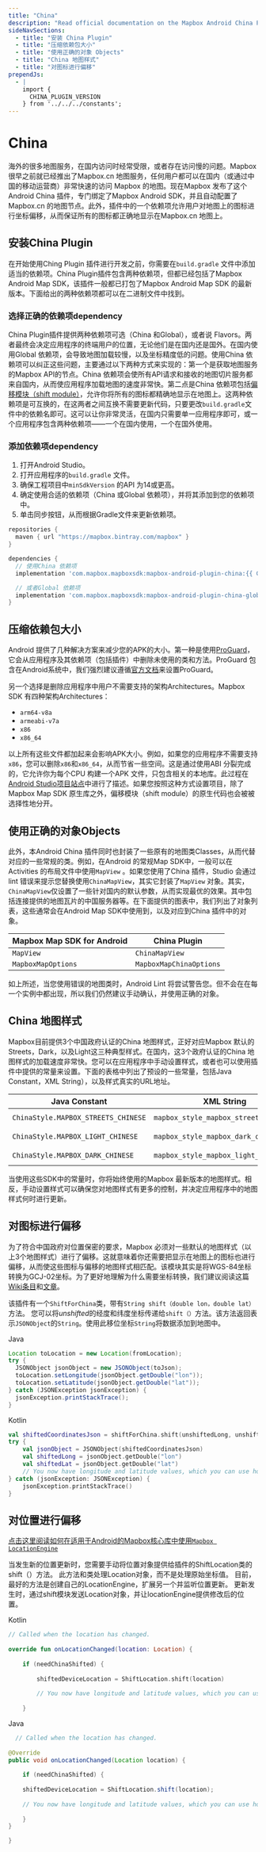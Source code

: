 ```yaml
---
title: "China"
description: "Read official documentation on the Mapbox Android China Plugin which takes the Mapbox Map SDK for Android and configures it to maximize performance inside China."
sideNavSections:
  - title: "安装 China Plugin"
  - title: "压缩依赖包大小"
  - title: "使用正确的对象 Objects"
  - title: "China 地图样式"
  - title: "对图标进行偏移"
prependJs:
  - |
    import {
      CHINA_PLUGIN_VERSION
    } from '../../../constants';
---
```

# China
海外的很多地图服务，在国内访问时经常受限，或者存在访问慢的问题。Mapbox 很早之前就已经推出了Mapbox.cn 地图服务，任何用户都可以在国内（或通过中国的移动运营商）非常快速的访问 Mapbox 的地图。现在Mapbox 发布了这个Android China 插件，专门绑定了Mapbox Android SDK，并且自动配置了Mapbox.cn 的地图节点。此外，插件中的一个依赖项允许用户对地图上的图标进行坐标偏移，从而保证所有的图标都正确地显示在Mapbox.cn 地图上。

## 安装China Plugin
在开始使用Ching Plugin 插件进行开发之前，你需要在`build.gradle` 文件中添加适当的依赖项。China Plugin插件包含两种依赖项，但都已经包括了Mapbox Android Map SDK，该插件一般都已打包了Mapbox Android Map SDK 的最新版本。下面给出的两种依赖项都可以在二进制文件中找到。

### 选择正确的依赖项dependency
China Plugin插件提供两种依赖项可选（China 和Global），或者说 Flavors。两者最终会决定应用程序的终端用户的位置，无论他们是在国内还是国外。在国内使用Global 依赖项，会导致地图加载较慢，以及坐标精度低的问题。使用China 依赖项可以纠正这些问题，主要通过以下两种方式来实现的：第一个是获取地图服务的Mapbox API的节点。China 依赖项会使所有API请求和接收的地图切片服务都来自国内，从而使应用程序加载地图的速度非常快。第二点是China 依赖项包括[偏移模块（shift module）](#shifting-annotations)，允许你将所有的图标都精确地显示在地图上。这两种依赖项是可互换的，在这两者之间互换不需要更新代码，只要更改`build.gradle`文件中的依赖名即可。这可以让你非常灵活，在国内只需要单一应用程序即可，或一个应用程序包含两种依赖项——一个在国内使用，一个在国外使用。

### 添加依赖项dependency

1. 打开Android Studio。
2. 打开应用程序的`build.gradle` 文件。
3. 确保工程项目中`minSdkVersion` 的API 为14或更高。
4. 确定使用合适的依赖项（China 或Global 依赖项），并将其添加到您的依赖项中。
5. 单击同步按钮，从而根据Gradle文件来更新依赖项。

```groovy
repositories {
  maven { url "https://mapbox.bintray.com/mapbox" }
}

dependencies {
  // 使用China 依赖项
  implementation 'com.mapbox.mapboxsdk:mapbox-android-plugin-china:{{ CHINA_PLUGIN_VERSION }}'

  // 或者Global 依赖项
  implementation 'com.mapbox.mapboxsdk:mapbox-android-plugin-china-global:{{ CHINA_PLUGIN_VERSION }}'
}
```

## 压缩依赖包大小
Android 提供了几种解决方案来减少您的APK的大小。第一种是使用[ProGuard](https://developer.android.com/studio/build/shrink-code)，它会从应用程序及其依赖项（包括插件）中删除未使用的类和方法。ProGuard 包含在Android系统中，我们强烈建议遵循[官方文档](https://developer.android.com/studio/build/shrink-code)来设置ProGuard。

另一个选择是删除应用程序中用户不需要支持的架构Architectures。Mapbox SDK 有四种架构Architectures：

- `arm64-v8a`
- `armeabi-v7a`
- `x86`
- `x86_64`

以上所有这些文件都加起来会影响APK大小。例如，如果您的应用程序不需要支持`x86`，您可以删除`x86`和`x86_64`，从而节省一些空间。这是通过使用ABI 分裂完成的，它允许你为每个CPU 构建一个APK 文件，只包含相关的本地库。此过程在[Android Studio项目站点](http://tools.android.com/tech-docs/new-build-system/user-guide/apk-splits#TOC-ABIs-Splits)中进行了描述。如果您按照这种方式设置项目，除了Mapbox Map SDK 原生库之外，偏移模块（shift module）的原生代码也会被被选择性地分开。

## 使用正确的对象Objects
此外，本Android China 插件同时也封装了一些原有的地图类Classes，从而代替对应的一些常规的类。例如，在Android 的常规Map SDK中，一般可以在Activities 的布局文件中使用`MapView` 。如果您使用了China 插件，Studio 会通过lint 错误来提示您替换使用`ChinaMapView`，其实它封装了`MapView` 对象。其实，`ChinaMapView`仅设置了一些针对国内的默认参数，从而实现最优的效果。其中包括连接提供的地图瓦片的中国服务器等。在下面提供的图表中，我们列出了对象列表，这些通常会在Android Map SDK中使用到，以及对应到China 插件中的对象。

| Mapbox Map SDK for Android | China Plugin |
| --- | --- |
| `MapView` | `ChinaMapView` |
| `MapboxMapOptions` | `MapboxMapChinaOptions` |

如上所述，当您使用错误的地图类时，Android Lint 将尝试警告您。但不会在在每一个实例中都出现，所以我们仍然建议手动确认，并使用正确的对象。

## China 地图样式
Mapbox目前提供3个中国政府认证的China 地图样式，正好对应Mapbox 默认的Streets，Dark，以及Light这三种典型样式。在国内，这3个政府认证的China 地图样式的加载速度非常快。您可以在应用程序中手动设置样式，或者也可以使用插件中提供的常量来设置。下面的表格中列出了预设的一些常量，包括Java Constant，XML String），以及样式真实的URL地址。

| Java Constant | XML String | URL |
| --- | --- | --- |
| `ChinaStyle.MAPBOX_STREETS_CHINESE` | `mapbox_style_mapbox_streets_chinese` | `mapbox://styles/mapbox/streets-zh-v1` |
| `ChinaStyle.MAPBOX_LIGHT_CHINESE` | `mapbox_style_mapbox_dark_chinese` | `mapbox://styles/mapbox/light-zh-v1` |
| `ChinaStyle.MAPBOX_DARK_CHINESE` | `mapbox_style_mapbox_light_chinese` | `mapbox://styles/mapbox/dark-zh-v1` |

当使用这些SDK中的常量时，你将始终使用的Mapbox 最新版本的地图样式。相反，手动设置样式可以确保您对地图样式有更多的控制，并决定应用程序中的地图样式何时进行更新。

## 对图标进行偏移
为了符合中国政府对位置保密的要求，Mapbox 必须对一些默认的地图样式（以上3个地图样式）进行了偏移。这就意味着你还需要把显示在地图上的图标也进行偏移，从而使这些图标与偏移的地图样式相匹配。该模块其实是将WGS-84坐标转换为GCJ-02坐标。为了更好地理解为什么需要坐标转换，我们建议阅读这篇[Wiki条目](https://en.wikipedia.org/wiki/Restrictions_on_geographic_data_in_China#The_China_GPS_shift_problem)和[文章](http://www.travelandleisure.com/articles/digital-maps-skewed-china)。

该插件有一个`ShiftForChina`类，带有`String shift（double lon，double lat）`方法。 您可以将*unshifted*的经度和纬度坐标传递给`shift（）`方法。该方法返回表示`JSONObject`的`String`。使用此移位坐标`String`将数据添加到地图中。

Java
```java
Location toLocation = new Location(fromLocation);
try {
  JSONObject jsonObject = new JSONObject(toJson);
  toLocation.setLongitude(jsonObject.getDouble("lon"));
  toLocation.setLatitude(jsonObject.getDouble("lat"));
} catch (JSONException jsonException) {
  jsonException.printStackTrace();
}
```
Kotlin
```Kotlin
val shiftedCoordinatesJson = shiftForChina.shift(unshiftedLong, unshiftedLat)
try {
	val jsonObject = JSONObject(shiftedCoordinatesJson)
	val shiftedLong = jsonObject.getDouble("lon")
	val shiftedLat = jsonObject.getDouble("lat")
	// You now have longitude and latitude values, which you can use however you'd like.
} catch (jsonException: JSONException) {
	jsonException.printStackTrace()
}
```

## 对位置进行偏移
[点击这里阅读如何在适用于Android的Mapbox核心库中使用`Mapbox LocationEngine`](https://www.mapbox.com/android-docs/core/overview/#locationengine)

当发生新的位置更新时，您需要手动将位置对象提供给插件的ShiftLocation类的shift（）方法。 此方法和类处理Location对象，而不是处理原始坐标值。 目前，最好的方法是创建自己的LocationEngine，扩展另一个并监听位置更新。 更新发生时，通过shift模块发送Location对象，并让locationEngine提供修改后的位置。

Kotlin
```Kotlin
// Called when the location has changed.
 
override fun onLocationChanged(location: Location) {
 
	if (needChinaShifted) {
	
	    shiftedDeviceLocation = ShiftLocation.shift(location)
	
	    // You now have longitude and latitude values, which you can use however you'd like.
	    
	}
  ```
Java
```Java
  // Called when the location has changed.
 
@Override
public void onLocationChanged(Location location) {
 
	if (needChinaShifted) {
	    
	shiftedDeviceLocation = ShiftLocation.shift(location);
	    
	// You now have longitude and latitude values, which you can use however you'd like.
	
	}
}

}
```
